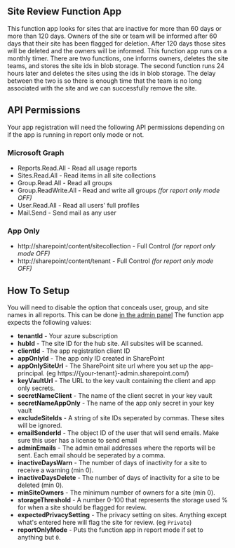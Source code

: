 ##  Site Review Function App
This function app looks for sites that are inactive for more than 60 days or more than 120 days. Owners of the site or team will be informed after 60 days that their site has been flagged for deletion. After 120 days those sites will be deleted and the owners will be informed. This function app runs on a monthly timer. There are two functions, one informs owners, deletes the site teams, and stores the site ids in blob storage. The second function runs 24 hours later and deletes the sites using the ids in blob storage. The delay between the two is so there is enough time that the team is no long associated with the site and we can successfully remove the site.
##  API Permissions
Your app registration will need the following API permissions depending on if the app is running in report only mode or not.
### Microsoft Graph
- Reports.Read.All - Read all usage reports
- Sites.Read.All - Read items in all site collections
- Group.Read.All - Read all groups
- Group.ReadWrite.All - Read and write all groups *(for report only mode OFF)*
- User.Read.All - Read all users' full profiles
- Mail.Send - Send mail as any user
### App Only
- http://sharepoint/content/sitecollection - Full Control *(for report only mode OFF)*
- http://sharepoint/content/tenant - Full Control *(for report only mode OFF)*
## How To Setup
You will need to disable the option that conceals user, group, and site names in all reports. This can be done [in the admin panel](https://admin.microsoft.com/AdminPortal/Home#/Settings/Services/:/Settings/L1/Reports)
The function app expects the following values:
- **tenantId** - Your azure subscription
- **hubId** - The site ID for the hub site. All subsites will be scanned.
- **clientId** - The app registration client ID
- **appOnlyId** - The app only ID created in SharePoint
- **appOnlySiteUrl** - The SharePoint site url where you set up the app-principal. (eg https://{your-tenant}-admin.sharepoint.com/)
- **keyVaultUrl** - The URL to the key vault containing the client and app only secrets.
- **secretNameClient** - The name of the client secret in your key vault
- **secretNameAppOnly** - The name of the app only secret in your key vault
- **excludeSiteIds** - A string of site IDs seperated by commas. These sites will be ignored.
- **emailSenderId** - The object ID of the user that will send emails. Make sure this user has a license to send email
- **adminEmails** - The admin email addresses where the reports will be sent. Each email should be seperated by a comma.
- **inactiveDaysWarn** - The number of days of inactivity for a site to receive a warning (min 0).
- **inactiveDaysDelete** - The number of days of inactivity for a site to be deleted (min 0).
- **minSiteOwners** - The minimum number of owners for a site (min 0).
- **storageThreshold** - A number 0-100 that represents the storage used % for when a site should be flagged for review.
- **expectedPrivacySetting** - The privacy setting on sites. Anything except what's entered here will flag the site for review. (eg `Private`)
- **reportOnlyMode** - Puts the function app in report mode if set to anything but `0`.